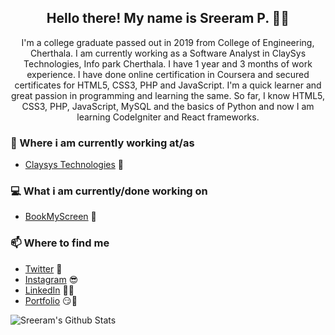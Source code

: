 <h2 align="center">Hello there! My name is Sreeram P. 👋🤓</h2>
<p align="center">I'm a college graduate passed out in 2019 from College of Engineering, Cherthala. I am currently working as a Software Analyst in ClaySys Technologies, Info park Cherthala. I have 1 year and 3 months of work experience. I have done online certification in Coursera and secured certificates for HTML5, CSS3, PHP and JavaScript. I'm a quick learner and great passion in programming and learning the same. So far, I know HTML5, CSS3, PHP, JavaScript, MySQL and the basics of Python and now I am learning CodeIgniter and React frameworks.</p>

### 💼 Where i am currently working at/as
- [Claysys Technologies](https://www.claysys.com/) 💼

### 💻 What i am currently/done working on
- [BookMyScreen](http://sreeramp96.rf.gd/BookMyScreen/)  🚀

### 📫 Where to find me
- [Twitter](https://twitter.com/sreeramp96) 🐤
- [Instagram](https://instagram.com/sreeramp96) 😎
- [LinkedIn](https://linkedin.com/in/sreeramp96) 👨💼
- [Portfolio](https://sreeramp96.github.io/Portfolio/) 😏🔗

![Sreeram's Github Stats](https://github-readme-stats.vercel.app/api?username=sreeramp96&show_icons=true&theme=radical)
